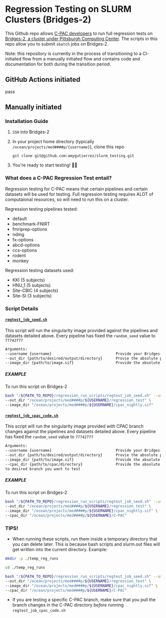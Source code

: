 # Regression Testing on SLURM Clusters (Bridges-2)

This Github repo allows [C-PAC developers](https://github.com/orgs/FCP-INDI/teams/developers) to run full regression tests on [Bridges-2, a cluster under Pittsburgh Computing Center](https://www.psc.edu/resources/bridges-2/user-guide/).
The scripts in this repo allow you to submit `sbatch` jobs on Bridges-2.

Note: this repository is currently in the process of transitioning to a <span title="continuous integration">CI</span>-initiated flow from a manually initiated flow and contains code and documentation for both during the transition period.

## GitHub Actions initiated

pass

## Manually initiated

### Installation Guide

1. `SSH` into Bridges-2
2. In your project home directory (typically `/ocean/projects/med####p/{username}`),
   clone this repo

   ```shell
   git clone git@github.com:amygutierrez/slurm_testing.git
   ```

3. You're ready to start testing! :technologist:

### What does a C-PAC Regression Test entail?

Regression testing for C-PAC means that certain pipelines and certain datasets will be used for testing.
Full regression testing requires ALOT of computaional resources, so will need to run this on a cluster.

Regression testing pipelines tested:

- default
- benchmark-FNIRT
- fmriprep-options
- ndmg
- fx-options
- abcd-options
- ccs-options
- rodent
- monkey
  
Regression testing datasets used:

- KKI (5 subjects)
- HNU_1 (5 subjects)
- Site-CBIC (4 subjects)
- Site-SI (3 subjects)
  
### Script Details

#### [`regtest_job_seed.sh`](./regression_run_scripts/regtest_job_seed.sh)

This script will run the singularity image provided against the pipelines and datasets detailed above.
Every pipeline has fixed the `random_seed` value to `77742777`

```txt
Arguments:
--username {username}                             Provide your Bridges-2 username
--out_dir {path/to/desired/output/directory}      Provie the absolute path for the regression test outputs. 
--image_dir {path/to/image.sif}                   Provide the absolute path to the singularity image you want to use
```

##### EXAMPLE

To run this script on Bridges-2

```BASH
bash "/${PATH_TO_REPO}/regression_run_scripts/regtest_job_seed.sh" --username "${USERNAME}" \
--out_dir "/ocean/projects/med####p/${USERNAME}/regression_test" \
--image_dir "/ocean/projects/med####p/${USERNAME}/cpac_nightly.sif"
```

#### [`regtest_job_cpac_code.sh`](./regression_run_scripts/regtest_job_cpac_code.sh)

This script will run the singularity image provided _with_ CPAC branch changes against the pipelines and datasets detailed above.
Every pipeline has fixed the `random_seed` value to `77742777`

```txt
Arguments:
--username {username}                             Provide your Bridges-2 username
--out_dir {path/to/desired/output/directory}      Provie the absolute path for the regression test outputs. 
--image_dir {path/to/image.sif}                   Provide the absolute path to the singularity image you want to use
--cpac_dir {path/to/cpac/directory}               Provide the absolute path to CPAC git repository. Make sure C-PAC points
to desired branch you want to test
```

##### EXAMPLE

To run this script on Bridges-2

```BASH
bash "/${PATH_TO_REPO}/regression_run_scripts/regtest_job_seed.sh" --username "${USERNAME}" \
--out_dir "/ocean/projects/med####p/${USERNAME}/regression_test" \
--image_dir "/ocean/projects/med####p/${USERNAME}/cpac_nightly.sif" \
--cpac_dir "/ocean/projects/med####p/${USERNAME}/C-PAC"
```

### TIPS!

- When running these scripts, run them inside a temporary directory that you can delete later.
This is because bash scripts and slurm.out files will get written into the current directory. Example:

```BASH
mkdir -p ./temp_reg_runs

cd ./temp_reg_runs

bash "/${PATH_TO_REPO}/regression_run_scripts/regtest_job_seed.sh" --username "${USERNAME}" \
--out_dir "/ocean/projects/med####p/${USERNAME}/regression_test" \
--image_dir "/ocean/projects/med####p/${USERNAME}/cpac_nightly.sif" \
--cpac_dir "/ocean/projects/med####p/${USERNAME}/C-PAC"
```
  
- If you are testing a specific C-PAC branch, make sure that you pull the branch changes in the C-PAC directory _before_ running `regtest_job_cpac_code.sh`
